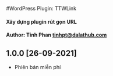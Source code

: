 #WordPress Plugin: TTWLink
#### Xây dựng plugin rút gọn URL
#### Author: Tinh Phan <tinhpt@dalathub.com>

## 1.0.0 [26-09-2021]
- Phiên bản miễn phí